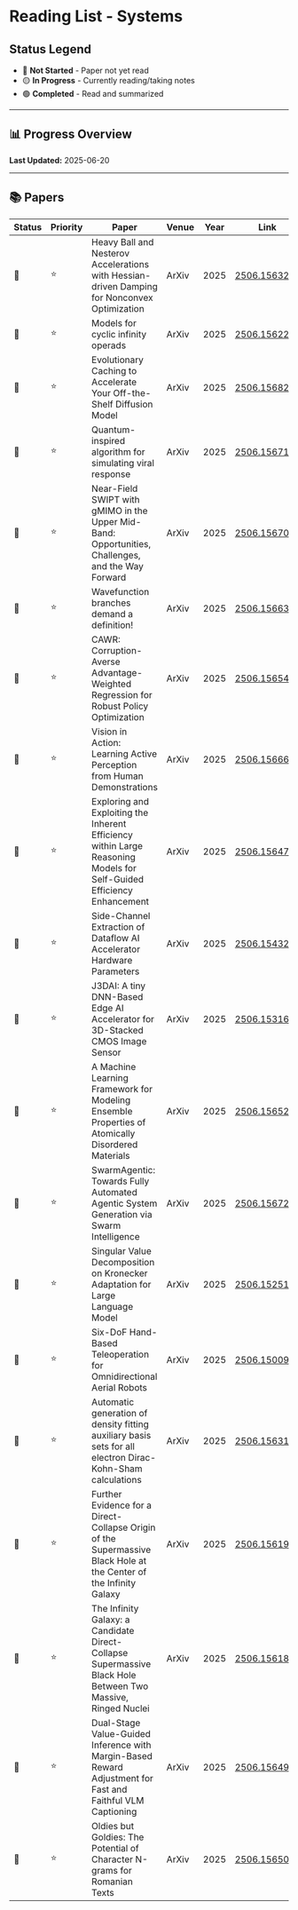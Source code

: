 # Reading List - Systems

## Status Legend
- 🔴 **Not Started** - Paper not yet read
- 🟡 **In Progress** - Currently reading/taking notes  
- 🟢 **Completed** - Read and summarized

---

## 📊 Progress Overview

**Last Updated:** 2025-06-20

---

## 📚 Papers


| Status | Priority | Paper | Venue | Year | Link |
|--------|----------|-------|-------|------|------|
| 🔴 | ⭐ | Heavy Ball and Nesterov Accelerations with Hessian-driven Damping for Nonconvex Optimization | ArXiv | 2025 | [2506.15632v1](http://arxiv.org/abs/2506.15632v1) |
| 🔴 | ⭐ | Models for cyclic infinity operads | ArXiv | 2025 | [2506.15622v1](http://arxiv.org/abs/2506.15622v1) |
| 🔴 | ⭐ | Evolutionary Caching to Accelerate Your Off-the-Shelf Diffusion Model | ArXiv | 2025 | [2506.15682v1](http://arxiv.org/abs/2506.15682v1) |
| 🔴 | ⭐ | Quantum-inspired algorithm for simulating viral response | ArXiv | 2025 | [2506.15671v1](http://arxiv.org/abs/2506.15671v1) |
| 🔴 | ⭐ | Near-Field SWIPT with gMIMO in the Upper Mid-Band: Opportunities, Challenges, and the Way Forward | ArXiv | 2025 | [2506.15670v1](http://arxiv.org/abs/2506.15670v1) |
| 🔴 | ⭐ | Wavefunction branches demand a definition! | ArXiv | 2025 | [2506.15663v1](http://arxiv.org/abs/2506.15663v1) |
| 🔴 | ⭐ | CAWR: Corruption-Averse Advantage-Weighted Regression for Robust Policy Optimization | ArXiv | 2025 | [2506.15654v1](http://arxiv.org/abs/2506.15654v1) |
| 🔴 | ⭐ | Vision in Action: Learning Active Perception from Human Demonstrations | ArXiv | 2025 | [2506.15666v1](http://arxiv.org/abs/2506.15666v1) |
| 🔴 | ⭐ | Exploring and Exploiting the Inherent Efficiency within Large Reasoning Models for Self-Guided Efficiency Enhancement | ArXiv | 2025 | [2506.15647v1](http://arxiv.org/abs/2506.15647v1) |
| 🔴 | ⭐ | Side-Channel Extraction of Dataflow AI Accelerator Hardware Parameters | ArXiv | 2025 | [2506.15432v1](http://arxiv.org/abs/2506.15432v1) |
| 🔴 | ⭐ | J3DAI: A tiny DNN-Based Edge AI Accelerator for 3D-Stacked CMOS Image Sensor | ArXiv | 2025 | [2506.15316v1](http://arxiv.org/abs/2506.15316v1) |
| 🔴 | ⭐ | A Machine Learning Framework for Modeling Ensemble Properties of Atomically Disordered Materials | ArXiv | 2025 | [2506.15652v1](http://arxiv.org/abs/2506.15652v1) |
| 🔴 | ⭐ | SwarmAgentic: Towards Fully Automated Agentic System Generation via Swarm Intelligence | ArXiv | 2025 | [2506.15672v1](http://arxiv.org/abs/2506.15672v1) |
| 🔴 | ⭐ | Singular Value Decomposition on Kronecker Adaptation for Large Language Model | ArXiv | 2025 | [2506.15251v1](http://arxiv.org/abs/2506.15251v1) |
| 🔴 | ⭐ | Six-DoF Hand-Based Teleoperation for Omnidirectional Aerial Robots | ArXiv | 2025 | [2506.15009v1](http://arxiv.org/abs/2506.15009v1) |
| 🔴 | ⭐ | Automatic generation of density fitting auxiliary basis sets for all electron Dirac-Kohn-Sham calculations | ArXiv | 2025 | [2506.15631v1](http://arxiv.org/abs/2506.15631v1) |
| 🔴 | ⭐ | Further Evidence for a Direct-Collapse Origin of the Supermassive Black Hole at the Center of the Infinity Galaxy | ArXiv | 2025 | [2506.15619v1](http://arxiv.org/abs/2506.15619v1) |
| 🔴 | ⭐ | The Infinity Galaxy: a Candidate Direct-Collapse Supermassive Black Hole Between Two Massive, Ringed Nuclei | ArXiv | 2025 | [2506.15618v1](http://arxiv.org/abs/2506.15618v1) |
| 🔴 | ⭐ | Dual-Stage Value-Guided Inference with Margin-Based Reward Adjustment for Fast and Faithful VLM Captioning | ArXiv | 2025 | [2506.15649v1](http://arxiv.org/abs/2506.15649v1) |
| 🔴 | ⭐ | Oldies but Goldies: The Potential of Character N-grams for Romanian Texts | ArXiv | 2025 | [2506.15650v1](http://arxiv.org/abs/2506.15650v1) |
